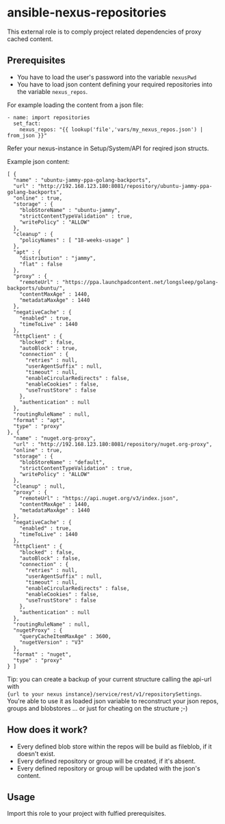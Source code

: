 # ansible-nexus-repositories
This external role is to comply project related dependencies of proxy cached content.

## Prerequisites

- You have to load the user's password into the variable `nexusPwd`
- You have to load json content defining your required repositories into the variable `nexus_repos`. 

For example loading the content from a json file:
```
- name: import repositories
  set_fact:
    nexus_repos: "{{ lookup('file','vars/my_nexus_repos.json') | from_json }}"
```

Refer your nexus-instance in Setup/System/API for reqired json structs.

Example json content:
```
[ {
  "name" : "ubuntu-jammy-ppa-golang-backports",
  "url" : "http://192.168.123.180:8081/repository/ubuntu-jammy-ppa-golang-backports",
  "online" : true,
  "storage" : {
    "blobStoreName" : "ubuntu-jammy",
    "strictContentTypeValidation" : true,
    "writePolicy" : "ALLOW"
  },
  "cleanup" : {
    "policyNames" : [ "18-weeks-usage" ]
  },
  "apt" : {
    "distribution" : "jammy",
    "flat" : false
  },
  "proxy" : {
    "remoteUrl" : "https://ppa.launchpadcontent.net/longsleep/golang-backports/ubuntu/",
    "contentMaxAge" : 1440,
    "metadataMaxAge" : 1440
  },
  "negativeCache" : {
    "enabled" : true,
    "timeToLive" : 1440
  },
  "httpClient" : {
    "blocked" : false,
    "autoBlock" : true,
    "connection" : {
      "retries" : null,
      "userAgentSuffix" : null,
      "timeout" : null,
      "enableCircularRedirects" : false,
      "enableCookies" : false,
      "useTrustStore" : false
    },
    "authentication" : null
  },
  "routingRuleName" : null,
  "format" : "apt",
  "type" : "proxy"
}, {
  "name" : "nuget.org-proxy",
  "url" : "http://192.168.123.180:8081/repository/nuget.org-proxy",
  "online" : true,
  "storage" : {
    "blobStoreName" : "default",
    "strictContentTypeValidation" : true,
    "writePolicy" : "ALLOW"
  },
  "cleanup" : null,
  "proxy" : {
    "remoteUrl" : "https://api.nuget.org/v3/index.json",
    "contentMaxAge" : 1440,
    "metadataMaxAge" : 1440
  },
  "negativeCache" : {
    "enabled" : true,
    "timeToLive" : 1440
  },
  "httpClient" : {
    "blocked" : false,
    "autoBlock" : false,
    "connection" : {
      "retries" : null,
      "userAgentSuffix" : null,
      "timeout" : null,
      "enableCircularRedirects" : false,
      "enableCookies" : false,
      "useTrustStore" : false
    },
    "authentication" : null
  },
  "routingRuleName" : null,
  "nugetProxy" : {
    "queryCacheItemMaxAge" : 3600,
    "nugetVersion" : "V3"
  },
  "format" : "nuget",
  "type" : "proxy"
} ]
```

Tip: you can create a backup of your current structure calling the api-url with  
`{url to your nexus instance}/service/rest/v1/repositorySettings`.  
You're able to use it as loaded json variable to reconstruct your json repos, groups and blobstores ... or just for cheating on the structure ;-)

## How does it work?

- Every defined blob store within the repos will be build as fileblob, if it doesn't exist.
- Every defined repository or group will be created, if it's absent.
- Every defined repository or group will be updated with the json's content.

## Usage

Import this role to your project with fulfied prerequisites.